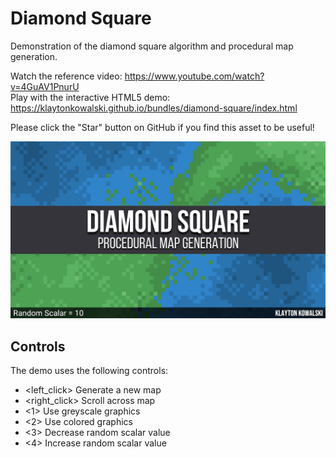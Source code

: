 # Diamond Square
Demonstration of the diamond square algorithm and procedural map generation.

Watch the reference video: https://www.youtube.com/watch?v=4GuAV1PnurU  
Play with the interactive HTML5 demo: https://klaytonkowalski.github.io/bundles/diamond-square/index.html

Please click the "Star" button on GitHub if you find this asset to be useful!

![alt text](https://github.com/klaytonkowalski/diamond-square/blob/main/assets/thumbnail.png?raw=true)

## Controls
The demo uses the following controls:
  - <left_click> Generate a new map
  - <right_click> Scroll across map
  - <1> Use greyscale graphics
  - <2> Use colored graphics
  - <3> Decrease random scalar value
  - <4> Increase random scalar value
